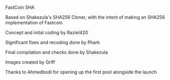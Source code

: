FastCoin SHA

Based on Shakezula's SHA256 Cloner, with the intent of making an SHA256 implementation of Fastcoin


Concept and inital coding by Raziel420

Significant fixes and recoding done by Phark

Final compilation and checks done by Shakezula

Images created by Griff

Thanks to Ahmedbodi for opening up the first pool alongside the launch
